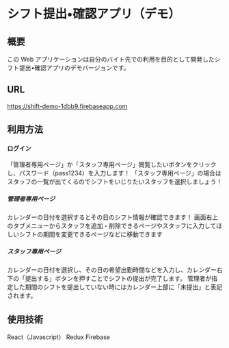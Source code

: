 # シフト提出•確認アプリ（デモ）

## 概要

この Web アプリケーションは自分のバイト先での利用を目的として開発したシフト提出•確認アプリのデモバージョンです。

## URL

https://shift-demo-1dbb9.firebaseapp.com

## 利用方法

#### ログイン

「管理者専用ページ」か「スタッフ専用ページ」閲覧したいボタンをクリックし、パスワード（pass1234）を入力します！
「スタッフ専用ページ」の場合はスタッフの一覧が出てくるのでシフトをいじりたいスタッフを選択しましょう！

##### 管理者専用ページ

カレンダーの日付を選択するとその日のシフト情報が確認できます！
画面右上のタブメニューからスタッフを追加・削除できるページやスタッフに入力してほしいシフトの期間を変更できるページなどに移動できます

##### スタッフ専用ページ

カレンダーの日付を選択し、その日の希望出勤時間などを入力し、カレンダー右下の「提出する」ボタンを押すことでシフトの提出が完了します。
管理者が指定した期間のシフトを提出していない時にはカレンダー上部に「未提出」と表記されます。

## 使用技術

React（Javascript） Redux Firebase
